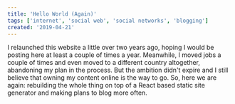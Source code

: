 ```yaml
---
title: 'Hello World (Again)'
tags: ['internet', 'social web', 'social networks', 'blogging']
created: '2019-04-21'
---
```


I relaunched this website a little over two years ago, hoping I would be posting here at least a couple of times a year. Meanwhile, I moved jobs a couple of times and even moved to a different country altogether, abandoning my plan in the process. But the ambition didn't expire and I still believe that owning my content online is the way to go. So, here we are again: rebuilding the whole thing on top of a React based static site generator and making plans to blog more often.

<!-- abstract -->
